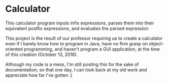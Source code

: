 # Calculator
This calculator program inputs infix expressions, parses them into their equivalent postfix expressions, and evaluates the parsed expression


This project is the result of our professor requiring us to create a calculator even if I barely know how to program in Java, have no firm grasp on object-oriented programming, and haven't program a GUI application, at the time of this creation (October 13, 2016).


Although my code is a mess, I'm still posting this for the sake of documentation; so that one day, I can look back at my old work and appreciate how far I've gotten :)
